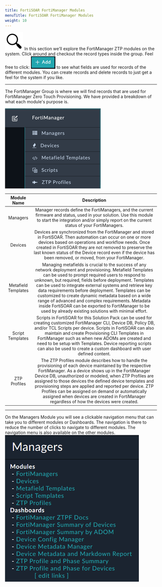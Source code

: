 ```yaml
---
title: FortiSOAR FortiManager Modules
menuTitle: FortiSOAR FortiManager Modules
weight: 10
---
```


![search_icon](mag_glass.svg)
In this section we’ll explore the FortiManager ZTP modules on the system. Click around and checkout the record types inside the group. Feel free to click: ![Add button](add.png?classes=inline) to see what fields are used for records of the different modules. You can create records and delete records to just get a feel for the system if you like.

---
The FortiManager Group is where we will find records that are used for FortiManager Zero Touch Provisioning. We have provided a breakdown of what each module's purpose is.

![FortiManager dropdown](ZTP_modules.png?height=300px)

|     Module Name     |                                                                                                                                                                                                                                                                              Description                                                                                                                                                                                                                                                                               |
|:-------------------:|:----------------------------------------------------------------------------------------------------------------------------------------------------------------------------------------------------------------------------------------------------------------------------------------------------------------------------------------------------------------------------------------------------------------------------------------------------------------------------------------------------------------------------------------------------------------------:|
|      Managers       |                                                                                                                                                                            Manager records define the FortiManagers, and the current firmware and status, used in your solution. Use this module to start the integration and/or simply report on the current status of your FortiManagers.                                                                                                                                                                            |
|       Devices       |                                                                                                             Devices are synchronized from the FortiManager and stored in FortiSOAR. Then automation can occur on one or more devices based on operations and workflow needs. Once created in FortiSOAR they are not removed to preserve the last known status of the Device record even if the device has been removed, or moved, from your FortiManager.                                                                                                              |
| Metafield Templates | Managing metafields is crucial to the success of any network deployment and provisioning. Metafield Templates can be used to prompt required users to respond to unknown, but required, fields before deployment. Templates can be used to integrate external systems and retrieve key data requirements before deployment. Templates can be customized to create dynamic metadata based on a wide range of advanced and complex requirements. Metadata inside FortiSOAR can be exported to FortiManager to be used by already existing solutions with minimal effort. |
|  Script Templates   |                                                                     Scripts in FortiSOAR for this Solution Pack can be used for creating customized FortiManager CLI, Device DB, Policy DB, and/or TCL Scripts per device. Scripts in FortiSOAR can also maintain and create Provisioning CLI Templates in FortiManager such as when new ADOMs are created and need to be setup with Templates. Device reporting scripts can also be used to create a custom dashboard with user defined content.                                                                      |
|    ZTP Profiles     |                                 The ZTP Profiles module describes how to handle the provisioning of each device maintained by the respective FortiManager. As a device shows up in the FortiManager Device DB, unauthorized or modeled, when ZTP Profiles are assigned to those devices the defined device templates and provisioning steps are applied and reported per device. ZTP Profiles can be assigned on demand or automatically assigned when devices are created in FortiManager regardless of how the devices were created.                                 |

---
On the Managers Module you will see a clickable navigation menu that can take you to different modules or Dashboards. The navigation is there to reduce the number of clicks to navigate to different modules. The navigation menu is also available on the other modules.
![navigation bookmark](navigation.png?height=300px)
